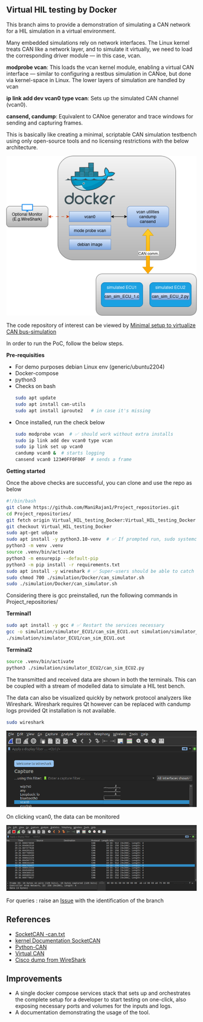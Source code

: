 ## Virtual HIL testing by Docker

This branch aims to provide a demonstration of simulating a CAN network for a HIL simulation in a virtual environment.

Many embedded simulations rely on network interfaces. The Linux kernel treats CAN like a network layer, and to simulate it virtually, we need to load the corresponding driver module — in this case, vcan.

**modprobe vcan**: This loads the vcan kernel module, enabling a virtual CAN interface — similar to configuring a restbus simulation in CANoe, but done via kernel-space in Linux. The lower layers of simulation are handled by vcan

**ip link add dev vcan0 type vcan**: Sets up the simulated CAN channel (vcan0).

**cansend, candump**: Equivalent to CANoe generator and trace windows for sending and capturing frames.

This is basically like creating a minimal, scriptable CAN simulation testbench using only open-source tools and no licensing restrictions with the below architecture.

![Image-Architecture](../images/Virtual_Hil_testing_docker.drawio.png)

The code repository of interest can be viewed by [Minimal setup to virtualize CAN bus-simulation](https://github.com/ManiRajan1/Project_repositories/tree/Virtual_HIL_testing_Docker)

In order to run the PoC, follow the below steps.

**Pre-requisities**
+ For demo purposes debian Linux env (generic/ubuntu2204)
+ Docker-compose
+ python3
+ Checks on bash
  ```bash
  sudo apt update
  sudo apt install can-utils
  sudo apt install iproute2   # in case it's missing
  ```
+ Once installed, run the check below
  ```bash
  sudo modprobe vcan  # ✅ should work without extra installs
  sudo ip link add dev vcan0 type vcan
  sudo ip link set up vcan0
  candump vcan0 &  # starts logging
  cansend vcan0 123#0FF0F00F  # sends a frame
  ```
**Getting started**

Once the above checks are successful, you can clone and use the repo as below

``` bash
#!/bin/bash
git clone https://github.com/ManiRajan1/Project_repositories.git
cd Project_repositories/
git fetch origin Virtual_HIL_testing_Docker:Virtual_HIL_testing_Docker
git checkout Virtual_HIL_testing_Docker
sudo apt-get udpate
sudo apt install -y python3.10-venv  # ✅ If prompted run, sudo systemctl restart networkd-dispatcher.service
python3 -m venv .venv
source .venv/bin/activate
python3 -m ensurepip --default-pip
python3 -m pip install -r requirements.txt
sudo apt install -y wireshark # ✅ Super-users should be able to catch the packets
sudo chmod 700 ./simulation/Docker/can_simulator.sh
sudo ./simulation/Docker/can_simulator.sh
``` 
Considering there is gcc preinstalled, run the following commands in Project_repositories/

**Terminal1** 
``` bash
sudo apt install -y gcc # ✅ Restart the services necessary
gcc -o simulation/simulator_ECU1/can_sim_ECU1.out simulation/simulator_ECU1/can_sim_ECU1.c
./simulation/simulator_ECU1/can_sim_ECU1.out 
```
**Terminal2**
``` bash
source .venv/bin/activate
python3 ./simulation/simulator_ECU2/can_sim_ECU2.py 
```

The transmitted and received data are shown in both the terminals. This can be coupled with a stream of modelled data to simulate a HIL test bench.

The data can also be visualized quickly by network protocol analyzers like Wireshark. Wireshark requires Qt however can be replaced with candump logs provided Qt installation is not available.

``` bash
sudo wireshark
```
![Wireshark Home](../images/Wireshark1.png)

On clicking vcan0, the data can be monitored

![Monitor](../images/Wireshark2.png)

For queries : raise an [Issue](https://github.com/ManiRajan1/Project_repositories/issues) with the identification of the branch 

## References
+ [SocketCAN -can.txt](https://www.kernel.org/doc/Documentation/networking/can.txt)
+ [kernel Documentation  SocketCAN](https://www.kernel.org/doc/html/v5.11/networking/can.html)
+ [Python-CAN](https://python-can.readthedocs.io/en/stable/bus.html)
+ [Virtual CAN](https://netmodule-linux.readthedocs.io/en/latest/howto/can.html)
+ [Cisco dump from WireShark](https://www.wireshark.org/docs/man-pages/ciscodump.html)

## Improvements
+ A single docker compose services stack that sets up and orchestrates the complete setup for a developer to start testing on one-click, also exposing necessary ports and volumes for the inputs and logs.
+ A documentation demonstrating the usage of the tool.

